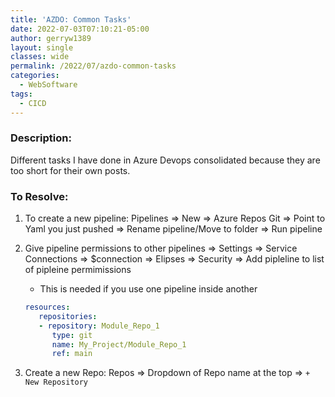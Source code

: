 ```yaml
---
title: 'AZDO: Common Tasks'
date: 2022-07-03T07:10:21-05:00
author: gerryw1389
layout: single
classes: wide
permalink: /2022/07/azdo-common-tasks
categories:
  - WebSoftware
tags:
  - CICD
---
```

<!--more-->

### Description:

Different tasks I have done in Azure Devops consolidated because they are too short for their own posts.

### To Resolve:

1. To create a new pipeline: Pipelines => New => Azure Repos Git => Point to Yaml you just pushed => Rename pipeline/Move to folder => Run pipeline

1. Give pipeline permissions to other pipelines => Settings => Service Connections => $connection => Elipses => Security => Add pipleline to list of pipleine permimissions

   - This is needed if you use one pipeline inside another

   ```yaml
   resources:
      repositories:
      - repository: Module_Repo_1
         type: git
         name: My_Project/Module_Repo_1
         ref: main
   ```

1. Create a new Repo: Repos => Dropdown of Repo name at the top => `+ New Repository` 